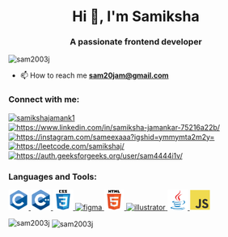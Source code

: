 <h1 align="center">Hi 👋, I'm Samiksha</h1>
<h3 align="center">A passionate frontend developer</h3>

<p align="left"> <img src="https://komarev.com/ghpvc/?username=sam2003j&label=Profile%20views&color=0e75b6&style=flat" alt="sam2003j" /> </p>

- 📫 How to reach me **sam20jam@gmail.com**

<h3 align="left">Connect with me:</h3>
<p align="left">
<a href="https://twitter.com/samikshajamank1" target="blank"><img align="center" src="https://raw.githubusercontent.com/rahuldkjain/github-profile-readme-generator/master/src/images/icons/Social/twitter.svg" alt="samikshajamank1" height="30" width="40" /></a>
<a href="https://linkedin.com/in/https://www.linkedin.com/in/samiksha-jamankar-75216a22b/" target="blank"><img align="center" src="https://raw.githubusercontent.com/rahuldkjain/github-profile-readme-generator/master/src/images/icons/Social/linked-in-alt.svg" alt="https://www.linkedin.com/in/samiksha-jamankar-75216a22b/" height="30" width="40" /></a>
<a href="https://instagram.com/https://instagram.com/sameexaaa?igshid=ymmymta2m2y=" target="blank"><img align="center" src="https://raw.githubusercontent.com/rahuldkjain/github-profile-readme-generator/master/src/images/icons/Social/instagram.svg" alt="https://instagram.com/sameexaaa?igshid=ymmymta2m2y=" height="30" width="40" /></a>
<a href="https://www.leetcode.com/https://leetcode.com/samikshaj/" target="blank"><img align="center" src="https://raw.githubusercontent.com/rahuldkjain/github-profile-readme-generator/master/src/images/icons/Social/leet-code.svg" alt="https://leetcode.com/samikshaj/" height="30" width="40" /></a>
<a href="https://auth.geeksforgeeks.org/user/https://auth.geeksforgeeks.org/user/sam4444i1v/" target="blank"><img align="center" src="https://raw.githubusercontent.com/rahuldkjain/github-profile-readme-generator/master/src/images/icons/Social/geeks-for-geeks.svg" alt="https://auth.geeksforgeeks.org/user/sam4444i1v/" height="30" width="40" /></a>
</p>

<h3 align="left">Languages and Tools:</h3>
<p align="left"> <a href="https://www.cprogramming.com/" target="_blank" rel="noreferrer"> <img src="https://raw.githubusercontent.com/devicons/devicon/master/icons/c/c-original.svg" alt="c" width="40" height="40"/> </a> <a href="https://www.w3schools.com/cpp/" target="_blank" rel="noreferrer"> <img src="https://raw.githubusercontent.com/devicons/devicon/master/icons/cplusplus/cplusplus-original.svg" alt="cplusplus" width="40" height="40"/> </a> <a href="https://www.w3schools.com/css/" target="_blank" rel="noreferrer"> <img src="https://raw.githubusercontent.com/devicons/devicon/master/icons/css3/css3-original-wordmark.svg" alt="css3" width="40" height="40"/> </a> <a href="https://www.figma.com/" target="_blank" rel="noreferrer"> <img src="https://www.vectorlogo.zone/logos/figma/figma-icon.svg" alt="figma" width="40" height="40"/> </a> <a href="https://www.w3.org/html/" target="_blank" rel="noreferrer"> <img src="https://raw.githubusercontent.com/devicons/devicon/master/icons/html5/html5-original-wordmark.svg" alt="html5" width="40" height="40"/> </a> <a href="https://www.adobe.com/in/products/illustrator.html" target="_blank" rel="noreferrer"> <img src="https://www.vectorlogo.zone/logos/adobe_illustrator/adobe_illustrator-icon.svg" alt="illustrator" width="40" height="40"/> </a> <a href="https://www.java.com" target="_blank" rel="noreferrer"> <img src="https://raw.githubusercontent.com/devicons/devicon/master/icons/java/java-original.svg" alt="java" width="40" height="40"/> </a> <a href="https://developer.mozilla.org/en-US/docs/Web/JavaScript" target="_blank" rel="noreferrer"> <img src="https://raw.githubusercontent.com/devicons/devicon/master/icons/javascript/javascript-original.svg" alt="javascript" width="40" height="40"/> </a> </p>

<p><img align="left" src="https://github-readme-stats.vercel.app/api/top-langs?username=sam2003j&show_icons=true&locale=en&layout=compact" alt="sam2003j" /></p>

<p>&nbsp;<img align="center" src="https://github-readme-stats.vercel.app/api?username=sam2003j&show_icons=true&locale=en" alt="sam2003j" /></p>
